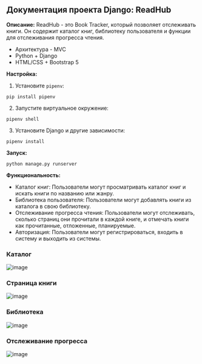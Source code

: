 ## Документация проекта Django: ReadHub

**Описание:** ReadHub - это Book Tracker, который позволяет отслеживать книги. Он содержит каталог книг, библиотеку пользователя и функции для отслеживания прогресса чтения.
* Архитектура - MVC
* Python + Django
* HTML/CSS + Bootstrap 5

**Настройка:**

1. Установите `pipenv`:

```
pip install pipenv
```

2. Запустите виртуальное окружение:

```
pipenv shell
```

3. Установите Django и другие зависимости:

```
pipenv install
```

**Запуск:**

```
python manage.py runserver
```

**Функциональность:**

* Каталог книг: Пользователи могут просматривать каталог книг и искать книги по названию или жанру.
* Библиотека пользователя: Пользователи могут добавлять книги из каталога в свою библиотеку.
* Отслеживание прогресса чтения: Пользователи могут отслеживать, сколько страниц они прочитали в каждой книге, и отмечать книги как прочитанные, отложенные, планируемые.
* Авторизация: Пользователи могут регистрироваться, входить в систему и выходить из системы.

### **Каталог**
 ![image](https://github.com/askar9-9/ReadHub/assets/88559517/c104bd9b-33db-41bd-bbd3-3b29b2e7a60f)

### **Страница книги**
![image](https://github.com/askar9-9/ReadHub/assets/88559517/9ed1f866-0b2e-4a91-a406-e8753b65e8b4)

### **Библиотека**
![image](https://github.com/askar9-9/ReadHub/assets/88559517/84627737-7b0c-4cb6-9484-3114072dde70)

### **Отслеживание прогресса**
![image](https://github.com/askar9-9/ReadHub/assets/88559517/c835e4bc-e979-4564-8ddb-fd16796fdc88)





